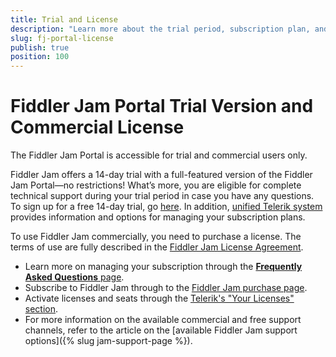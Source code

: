 ```yaml
---
title: Trial and License
description: "Learn more about the trial period, subscription plan, and license of the Fiddler Jam cloud portal."
slug: fj-portal-license
publish: true
position: 100
---
```


# Fiddler Jam Portal Trial Version and Commercial License

The Fiddler Jam Portal is accessible for trial and commercial users only.

Fiddler Jam offers a 14-day trial with a full-featured version of the Fiddler Jam Portal&mdash;no restrictions! What’s more, you are eligible for complete technical support during your trial period in case you have any questions. To sign up for a free 14-day trial, go [here](https://jam.getfiddler.com/login). In addition,  [unified Telerik system](https://www.telerik.com/account/) provides information and options for managing your subscription plans.

To use Fiddler Jam commercially, you need to purchase a license. The terms of use are fully described in the [Fiddler Jam License Agreement](https://www.telerik.com/purchase/license-agreement/fiddler-jam).

* Learn more on managing your subscription through the [**Frequently Asked Questions** page](https://www.telerik.com/fiddler-jam/faq).  
* Subscribe to Fiddler Jam through to the [Fiddler Jam purchase page](https://www.telerik.com/purchase/fiddler-jam).
* Activate licenses and seats through the [Telerik's "Your Licenses" section](https://www.telerik.com/account/your-licenses).
* For more information on the available commercial and free support channels, refer to the article on the [available Fiddler Jam support options]({% slug jam-support-page %}).
